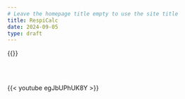 ```yaml
---
# Leave the homepage title empty to use the site title
title: RespiCalc
date: 2024-09-05
type: draft
---
```


{{<myshortcode>}}

<br><br>

{{< youtube egJbUPhUK8Y >}}